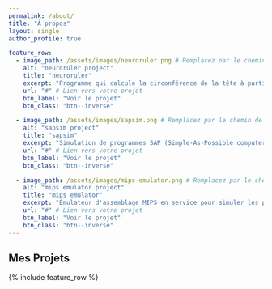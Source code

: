 ```yaml
---
permalink: /about/
title: "À propos"
layout: single
author_profile: true

feature_row:
  - image_path: /assets/images/neuroruler.png # Remplacez par le chemin de votre image
    alt: "neuroruler project"
    title: "neuroruler"
    excerpt: "Programme qui calcule la circonférence de la tête à partir de données IRM. Rotation 3D, lissage et options de seuillage. Traite les données par lots via CLI. Importe et exporte les données de circonférence et de paramètres."
    url: "#" # Lien vers votre projet
    btn_label: "Voir le projet"
    btn_class: "btn--inverse"

  - image_path: /assets/images/sapsim.png # Remplacez par le chemin de votre image
    alt: "sapsim project"
    title: "sapsim"
    excerpt: "Simulation de programmes SAP (Simple-As-Possible computer) de COMP 311 @ UNC. M'a permis d'autocorriger et de créer le SAP de COMP 311."
    url: "#" # Lien vers votre projet
    btn_label: "Voir le projet"
    btn_class: "btn--inverse"

  - image_path: /assets/images/mips-emulator.png # Remplacez par le chemin de votre image
    alt: "mips emulator project"
    title: "mips emulator"
    excerpt: "Émulateur d'assemblage MIPS en service pour simuler les projets finaux de COMP 541 (Logique Numérique) à l'UNC. Simule les périphériques d'E/S mappés en mémoire, y compris l'affichage VGA, l'accéléromètre et le clavier."
    url: "#" # Lien vers votre projet
    btn_label: "Voir le projet"
    btn_class: "btn--inverse"
---
```


## Mes Projets

{% include feature_row %}
